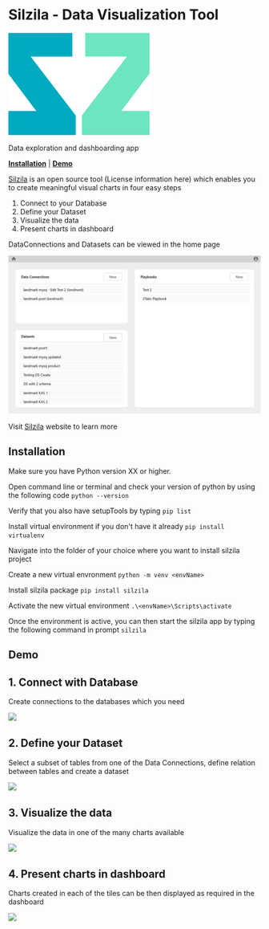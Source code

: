 # Silzila - Data Visualization Tool

![](silzila-frontend/src/assets/silzila_crop.png)

Data exploration and dashboarding app

[**Installation**](#installation) | [**Demo**](#demo)

[Silzila](https://silzila.org/) is an open source tool (License information here) which enables you
to create meaningful visual charts in four easy steps

1. Connect to your Database
2. Define your Dataset
3. Visualize the data
4. Present charts in dashboard

DataConnections and Datasets can be viewed in the home page

![DataHome](silzila-frontend/src/assets/dataHome-ss.png)

Visit [Silzila](https://silzila.org/) website to learn more

## Installation

Make sure you have Python version XX or higher.

Open command line or terminal and check your version of python by using the following code
`python --version`

Verify that you also have setupTools by typing `pip list`

Install virtual environment if you don't have it already `pip install virtualenv`

Navigate into the folder of your choice where you want to install silzila project

Create a new virtual envronment `python -m venv <envName>`

Install silzila package `pip install silzila`

Activate the new virtual environment `.\<envName>\Scripts\activate`

Once the environment is active, you can then start the silzila app by typing the following command
in prompt `silzila`

## Demo

## 1. Connect with Database

Create connections to the databases which you need

![](silzila-frontend/src/assets/Silzila-New-Data-Connection-fast.gif)

## 2. Define your Dataset

Select a subset of tables from one of the Data Connections, define relation between tables and
create a dataset

![](silzila-frontend/src/assets/Silzila-NewDataset-2-fast.gif)

## 3. Visualize the data

Visualize the data in one of the many charts available

![](silzila-frontend/src/assets/Silzila-NewPlaybook-Tile-fast.gif)

## 4. Present charts in dashboard

Charts created in each of the tiles can be then displayed as required in the dashboard

![](silzila-frontend/src/assets/Silzila-Dashboard-fast.gif)
